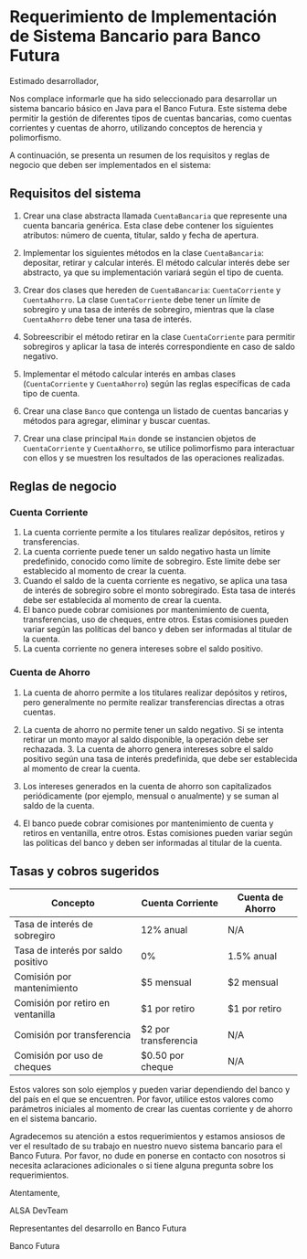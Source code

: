 
# Requerimiento de Implementación de Sistema Bancario para Banco Futura

Estimado desarrollador,

Nos complace informarle que ha sido seleccionado para desarrollar un sistema bancario básico en Java para el Banco Futura. Este sistema debe permitir la gestión de diferentes tipos de cuentas bancarias, como cuentas corrientes y cuentas de ahorro, utilizando conceptos de herencia y polimorfismo.

A continuación, se presenta un resumen de los requisitos y reglas de negocio que deben ser implementados en el sistema:

## Requisitos del sistema

1.  Crear una clase abstracta llamada `CuentaBancaria` que represente una cuenta bancaria genérica. Esta clase debe contener los siguientes atributos: número de cuenta, titular, saldo y fecha de apertura.
    
2.  Implementar los siguientes métodos en la clase `CuentaBancaria`: depositar, retirar y calcular interés. El método calcular interés debe ser abstracto, ya que su implementación variará según el tipo de cuenta.
    
3.  Crear dos clases que hereden de `CuentaBancaria`: `CuentaCorriente` y `CuentaAhorro`. La clase `CuentaCorriente` debe tener un límite de sobregiro y una tasa de interés de sobregiro, mientras que la clase `CuentaAhorro` debe tener una tasa de interés.
    
4.  Sobreescribir el método retirar en la clase `CuentaCorriente` para permitir sobregiros y aplicar la tasa de interés correspondiente en caso de saldo negativo.
    
5.  Implementar el método calcular interés en ambas clases (`CuentaCorriente` y `CuentaAhorro`) según las reglas específicas de cada tipo de cuenta.
    
6.  Crear una clase `Banco` que contenga un listado de cuentas bancarias y métodos para agregar, eliminar y buscar cuentas.
    
7.  Crear una clase principal `Main` donde se instancien objetos de `CuentaCorriente` y `CuentaAhorro`, se utilice polimorfismo para interactuar con ellos y se muestren los resultados de las operaciones realizadas.
    

## Reglas de negocio

### Cuenta Corriente

1.  La cuenta corriente permite a los titulares realizar depósitos, retiros y transferencias.
2.  La cuenta corriente puede tener un saldo negativo hasta un límite predefinido, conocido como límite de sobregiro. Este límite debe ser establecido al momento de crear la cuenta.
3.  Cuando el saldo de la cuenta corriente es negativo, se aplica una tasa de interés de sobregiro sobre el monto sobregirado. Esta tasa de interés debe ser establecida al momento de crear la cuenta.
4.  El banco puede cobrar comisiones por mantenimiento de cuenta, transferencias, uso de cheques, entre otros. Estas comisiones pueden variar según las políticas del banco y deben ser informadas al titular de la cuenta.
5.  La cuenta corriente no genera intereses sobre el saldo positivo.

### Cuenta de Ahorro

1.  La cuenta de ahorro permite a los titulares realizar depósitos y retiros, pero generalmente no permite realizar transferencias directas a otras cuentas.
2.  La cuenta de ahorro no permite tener un saldo negativo. Si se intenta retirar un monto mayor al saldo disponible, la operación debe ser rechazada. 3. La cuenta de ahorro genera intereses sobre el saldo positivo según una tasa de interés predefinida, que debe ser establecida al momento de crear la cuenta.

4.  Los intereses generados en la cuenta de ahorro son capitalizados periódicamente (por ejemplo, mensual o anualmente) y se suman al saldo de la cuenta.
5.  El banco puede cobrar comisiones por mantenimiento de cuenta y retiros en ventanilla, entre otros. Estas comisiones pueden variar según las políticas del banco y deben ser informadas al titular de la cuenta.

## Tasas y cobros sugeridos

| Concepto                          | Cuenta Corriente | Cuenta de Ahorro |
|-----------------------------------|------------------|------------------|
| Tasa de interés de sobregiro     | 12% anual        | N/A              |
| Tasa de interés por saldo positivo| 0%               | 1.5% anual       |
| Comisión por mantenimiento        | $5 mensual       | $2 mensual       |
| Comisión por retiro en ventanilla | $1 por retiro    | $1 por retiro    |
| Comisión por transferencia        | $2 por transferencia | N/A          |
| Comisión por uso de cheques       | $0.50 por cheque | N/A              |


Estos valores son solo ejemplos y pueden variar dependiendo del banco y del país en el que se encuentren. Por favor, utilice estos valores como parámetros iniciales al momento de crear las cuentas corriente y de ahorro en el sistema bancario.

Agradecemos su atención a estos requerimientos y estamos ansiosos de ver el resultado de su trabajo en nuestro nuevo sistema bancario para el Banco Futura. Por favor, no dude en ponerse en contacto con nosotros si necesita aclaraciones adicionales o si tiene alguna pregunta sobre los requerimientos.

Atentamente,

ALSA DevTeam

Representantes del desarrollo en Banco Futura

Banco Futura
